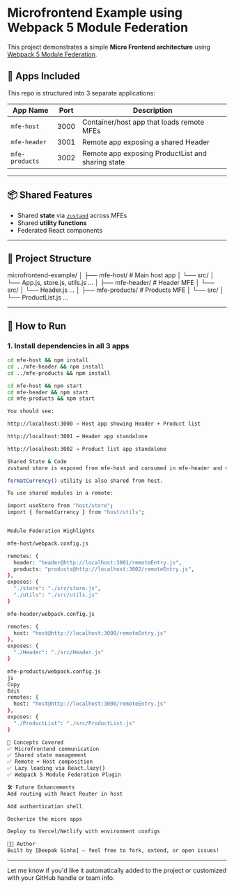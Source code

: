 # Microfrontend Example using Webpack 5 Module Federation

This project demonstrates a simple **Micro Frontend architecture** using [Webpack 5 Module Federation](https://webpack.js.org/concepts/module-federation/).

## 🧩 Apps Included

This repo is structured into 3 separate applications:

| App Name       | Port | Description                                       |
| -------------- | ---- | ------------------------------------------------- |
| `mfe-host`     | 3000 | Container/host app that loads remote MFEs         |
| `mfe-header`   | 3001 | Remote app exposing a shared Header               |
| `mfe-products` | 3002 | Remote app exposing ProductList and sharing state |

---

## 📦 Shared Features

- Shared **state** via [`zustand`](https://github.com/pmndrs/zustand) across MFEs
- Shared **utility functions**
- Federated React components

---

## 📁 Project Structure

microfrontend-example/
│
├── mfe-host/ # Main host app
│ └── src/
│ └── App.js, store.js, utils.js ...
│
├── mfe-header/ # Header MFE
│ └── src/
│ └── Header.js ...
│
├── mfe-products/ # Products MFE
│ └── src/
│ └── ProductList.js ...

---

## 🚀 How to Run

### 1. Install dependencies in all 3 apps

```bash
cd mfe-host && npm install
cd ../mfe-header && npm install
cd ../mfe-products && npm install

cd mfe-host && npm start
cd mfe-header && npm start
cd mfe-products && npm start

You should see:

http://localhost:3000 → Host app showing Header + Product list

http://localhost:3001 → Header app standalone

http://localhost:3002 → Product list app standalone

Shared State & Code
zustand store is exposed from mfe-host and consumed in mfe-header and mfe-products.

formatCurrency() utility is also shared from host.

To use shared modules in a remote:

import useStore from "host/store";
import { formatCurrency } from "host/utils";


Module Federation Highlights

mfe-host/webpack.config.js

remotes: {
  header: "header@http://localhost:3001/remoteEntry.js",
  products: "products@http://localhost:3002/remoteEntry.js",
},
exposes: {
  "./store": "./src/store.js",
  "./utils": "./src/utils.js"
}

mfe-header/webpack.config.js

remotes: {
  host: "host@http://localhost:3000/remoteEntry.js"
},
exposes: {
  "./Header": "./src/Header.js"
}

mfe-products/webpack.config.js
js
Copy
Edit
remotes: {
  host: "host@http://localhost:3000/remoteEntry.js"
},
exposes: {
  "./ProductList": "./src/ProductList.js"
}

🧠 Concepts Covered
✅ Microfrontend communication
✅ Shared state management
✅ Remote + Host composition
✅ Lazy loading via React.lazy()
✅ Webpack 5 Module Federation Plugin

🛠 Future Enhancements
Add routing with React Router in host

Add authentication shell

Dockerize the micro apps

Deploy to Vercel/Netlify with environment configs

🧑‍💻 Author
Built by [Deepak Sinha] — feel free to fork, extend, or open issues!
```

---

Let me know if you'd like it automatically added to the project or customized with your GitHub handle or team info.
